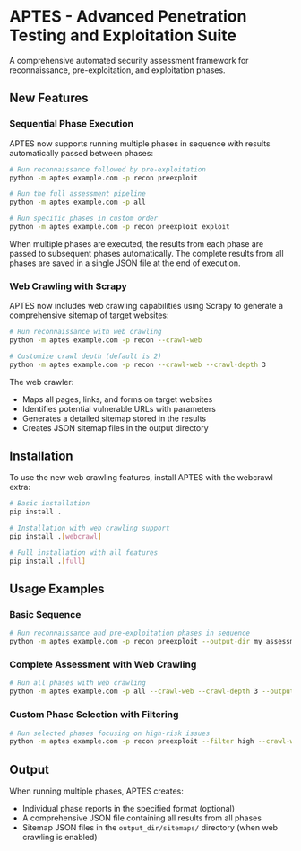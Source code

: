 # APTES - Advanced Penetration Testing and Exploitation Suite

A comprehensive automated security assessment framework for reconnaissance, pre-exploitation, and exploitation phases.

## New Features

### Sequential Phase Execution

APTES now supports running multiple phases in sequence with results automatically passed between phases:

```bash
# Run reconnaissance followed by pre-exploitation
python -m aptes example.com -p recon preexploit

# Run the full assessment pipeline
python -m aptes example.com -p all

# Run specific phases in custom order
python -m aptes example.com -p recon preexploit exploit
```

When multiple phases are executed, the results from each phase are passed to subsequent phases automatically. The complete results from all phases are saved in a single JSON file at the end of execution.

### Web Crawling with Scrapy

APTES now includes web crawling capabilities using Scrapy to generate a comprehensive sitemap of target websites:

```bash
# Run reconnaissance with web crawling
python -m aptes example.com -p recon --crawl-web

# Customize crawl depth (default is 2)
python -m aptes example.com -p recon --crawl-web --crawl-depth 3
```

The web crawler:
- Maps all pages, links, and forms on target websites
- Identifies potential vulnerable URLs with parameters
- Generates a detailed sitemap stored in the results
- Creates JSON sitemap files in the output directory

## Installation

To use the new web crawling features, install APTES with the webcrawl extra:

```bash
# Basic installation
pip install .

# Installation with web crawling support
pip install .[webcrawl]

# Full installation with all features
pip install .[full]
```

## Usage Examples

### Basic Sequence

```bash
# Run reconnaissance and pre-exploitation phases in sequence
python -m aptes example.com -p recon preexploit --output-dir my_assessment
```

### Complete Assessment with Web Crawling

```bash
# Run all phases with web crawling
python -m aptes example.com -p all --crawl-web --crawl-depth 3 --output-dir full_assessment
```

### Custom Phase Selection with Filtering

```bash
# Run selected phases focusing on high-risk issues
python -m aptes example.com -p recon preexploit --filter high --crawl-web
```

## Output

When running multiple phases, APTES creates:
- Individual phase reports in the specified format (optional)
- A comprehensive JSON file containing all results from all phases
- Sitemap JSON files in the `output_dir/sitemaps/` directory (when web crawling is enabled)
